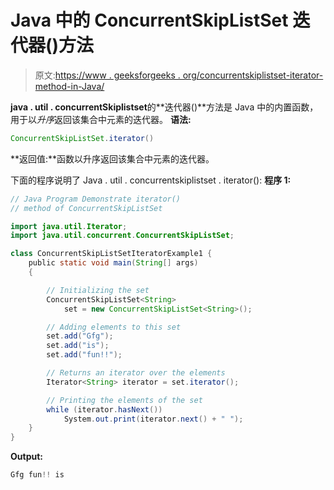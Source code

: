 # Java 中的 ConcurrentSkipListSet 迭代器()方法

> 原文:[https://www . geeksforgeeks . org/concurrentskiplistset-iterator-method-in-Java/](https://www.geeksforgeeks.org/concurrentskiplistset-iterator-method-in-java/)

**java . util . concurrentSkiplistset**的**迭代器()**方法是 Java 中的内置函数，用于以*升序*返回该集合中元素的迭代器。
**语法:**

```java
ConcurrentSkipListSet.iterator()  
```

**返回值:**函数以升序返回该集合中元素的迭代器。

下面的程序说明了 Java . util . concurrentskiplistset . iterator():
**程序 1:**

```java
// Java Program Demonstrate iterator()
// method of ConcurrentSkipListSet 

import java.util.Iterator;
import java.util.concurrent.ConcurrentSkipListSet;

class ConcurrentSkipListSetIteratorExample1 {
    public static void main(String[] args)
    {

        // Initializing the set
        ConcurrentSkipListSet<String>
            set = new ConcurrentSkipListSet<String>();

        // Adding elements to this set
        set.add("Gfg");
        set.add("is");
        set.add("fun!!");

        // Returns an iterator over the elements
        Iterator<String> iterator = set.iterator();

        // Printing the elements of the set
        while (iterator.hasNext())
            System.out.print(iterator.next() + " ");
    }
}
```

**Output:**

```java
Gfg fun!! is

```